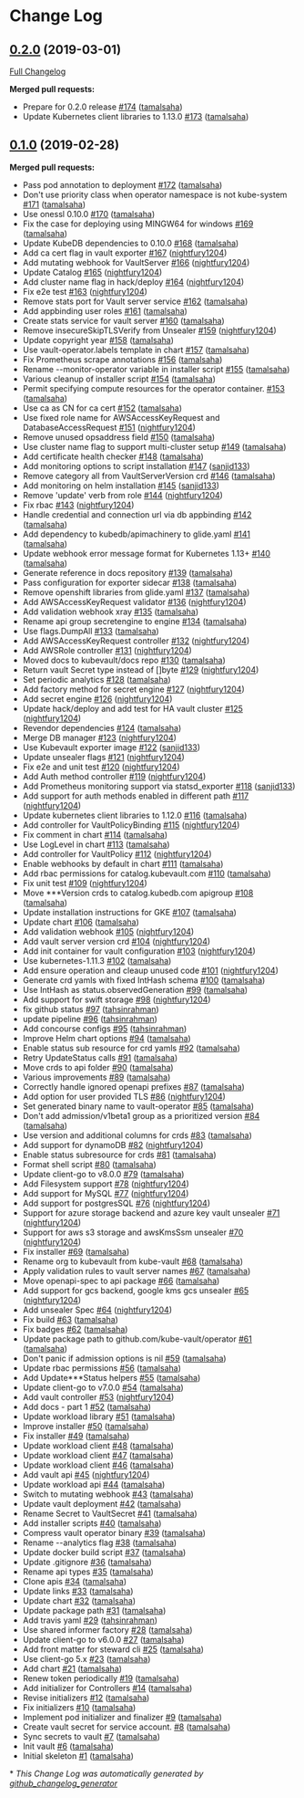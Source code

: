 # Change Log

## [0.2.0](https://github.com/kubevault/operator/tree/0.2.0) (2019-03-01)
[Full Changelog](https://github.com/kubevault/operator/compare/0.1.0...0.2.0)

**Merged pull requests:**

- Prepare for 0.2.0 release [\#174](https://github.com/kubevault/operator/pull/174) ([tamalsaha](https://github.com/tamalsaha))
- Update Kubernetes client libraries to 1.13.0 [\#173](https://github.com/kubevault/operator/pull/173) ([tamalsaha](https://github.com/tamalsaha))

## [0.1.0](https://github.com/kubevault/operator/tree/0.1.0) (2019-02-28)
**Merged pull requests:**

- Pass pod annotation to deployment [\#172](https://github.com/kubevault/operator/pull/172) ([tamalsaha](https://github.com/tamalsaha))
- Don't use priority class when operator namespace is not kube-system [\#171](https://github.com/kubevault/operator/pull/171) ([tamalsaha](https://github.com/tamalsaha))
- Use onessl 0.10.0 [\#170](https://github.com/kubevault/operator/pull/170) ([tamalsaha](https://github.com/tamalsaha))
- Fix the case for deploying using MINGW64 for windows [\#169](https://github.com/kubevault/operator/pull/169) ([tamalsaha](https://github.com/tamalsaha))
- Update KubeDB dependencies to 0.10.0 [\#168](https://github.com/kubevault/operator/pull/168) ([tamalsaha](https://github.com/tamalsaha))
- Add ca cert flag in vault exporter [\#167](https://github.com/kubevault/operator/pull/167) ([nightfury1204](https://github.com/nightfury1204))
- Add mutating webhook for VaultServer [\#166](https://github.com/kubevault/operator/pull/166) ([nightfury1204](https://github.com/nightfury1204))
- Update Catalog [\#165](https://github.com/kubevault/operator/pull/165) ([nightfury1204](https://github.com/nightfury1204))
- Add cluster name flag in hack/deploy [\#164](https://github.com/kubevault/operator/pull/164) ([nightfury1204](https://github.com/nightfury1204))
- Fix e2e test [\#163](https://github.com/kubevault/operator/pull/163) ([nightfury1204](https://github.com/nightfury1204))
- Remove stats port for Vault server service [\#162](https://github.com/kubevault/operator/pull/162) ([tamalsaha](https://github.com/tamalsaha))
- Add appbinding user roles [\#161](https://github.com/kubevault/operator/pull/161) ([tamalsaha](https://github.com/tamalsaha))
- Create stats service for vault server [\#160](https://github.com/kubevault/operator/pull/160) ([tamalsaha](https://github.com/tamalsaha))
-  Remove insecureSkipTLSVerify from Unsealer [\#159](https://github.com/kubevault/operator/pull/159) ([nightfury1204](https://github.com/nightfury1204))
- Update copyright year [\#158](https://github.com/kubevault/operator/pull/158) ([tamalsaha](https://github.com/tamalsaha))
- Use vault-operator.labels template in chart [\#157](https://github.com/kubevault/operator/pull/157) ([tamalsaha](https://github.com/tamalsaha))
- Fix Prometheus scrape annotations [\#156](https://github.com/kubevault/operator/pull/156) ([tamalsaha](https://github.com/tamalsaha))
- Rename --monitor-operator variable in installer script [\#155](https://github.com/kubevault/operator/pull/155) ([tamalsaha](https://github.com/tamalsaha))
- Various cleanup of installer script [\#154](https://github.com/kubevault/operator/pull/154) ([tamalsaha](https://github.com/tamalsaha))
- Permit specifying compute resources for the operator container. [\#153](https://github.com/kubevault/operator/pull/153) ([tamalsaha](https://github.com/tamalsaha))
- Use ca as CN for ca cert [\#152](https://github.com/kubevault/operator/pull/152) ([tamalsaha](https://github.com/tamalsaha))
- Use fixed role name for AWSAccessKeyRequest and DatabaseAccessRequest [\#151](https://github.com/kubevault/operator/pull/151) ([nightfury1204](https://github.com/nightfury1204))
- Remove unused opsaddress field [\#150](https://github.com/kubevault/operator/pull/150) ([tamalsaha](https://github.com/tamalsaha))
- Use cluster name flag to support multi-cluster setup [\#149](https://github.com/kubevault/operator/pull/149) ([tamalsaha](https://github.com/tamalsaha))
- Add certificate health checker [\#148](https://github.com/kubevault/operator/pull/148) ([tamalsaha](https://github.com/tamalsaha))
- Add monitoring options to script installation [\#147](https://github.com/kubevault/operator/pull/147) ([sanjid133](https://github.com/sanjid133))
- Remove category all from VaultServerVersion crd [\#146](https://github.com/kubevault/operator/pull/146) ([tamalsaha](https://github.com/tamalsaha))
- Add monitoring on helm installation [\#145](https://github.com/kubevault/operator/pull/145) ([sanjid133](https://github.com/sanjid133))
- Remove 'update' verb from role [\#144](https://github.com/kubevault/operator/pull/144) ([nightfury1204](https://github.com/nightfury1204))
- Fix rbac [\#143](https://github.com/kubevault/operator/pull/143) ([nightfury1204](https://github.com/nightfury1204))
- Handle credential and connection url via db appbinding [\#142](https://github.com/kubevault/operator/pull/142) ([tamalsaha](https://github.com/tamalsaha))
- Add dependency to kubedb/apimachinery to glide.yaml [\#141](https://github.com/kubevault/operator/pull/141) ([tamalsaha](https://github.com/tamalsaha))
- Update webhook error message format for Kubernetes 1.13+ [\#140](https://github.com/kubevault/operator/pull/140) ([tamalsaha](https://github.com/tamalsaha))
- Generate reference in docs repository [\#139](https://github.com/kubevault/operator/pull/139) ([tamalsaha](https://github.com/tamalsaha))
- Pass configuration for exporter sidecar [\#138](https://github.com/kubevault/operator/pull/138) ([tamalsaha](https://github.com/tamalsaha))
- Remove openshift libraries from glide.yaml [\#137](https://github.com/kubevault/operator/pull/137) ([tamalsaha](https://github.com/tamalsaha))
-  Add AWSAccessKeyRequest validator [\#136](https://github.com/kubevault/operator/pull/136) ([nightfury1204](https://github.com/nightfury1204))
- Add validation webhook xray [\#135](https://github.com/kubevault/operator/pull/135) ([tamalsaha](https://github.com/tamalsaha))
- Rename api group secretengine to engine [\#134](https://github.com/kubevault/operator/pull/134) ([tamalsaha](https://github.com/tamalsaha))
- Use flags.DumpAll [\#133](https://github.com/kubevault/operator/pull/133) ([tamalsaha](https://github.com/tamalsaha))
- Add AWSAccessKeyRequest controller [\#132](https://github.com/kubevault/operator/pull/132) ([nightfury1204](https://github.com/nightfury1204))
- Add AWSRole controller [\#131](https://github.com/kubevault/operator/pull/131) ([nightfury1204](https://github.com/nightfury1204))
- Moved docs to kubevault/docs repo [\#130](https://github.com/kubevault/operator/pull/130) ([tamalsaha](https://github.com/tamalsaha))
- Return vault Secret type instead of \[\]byte [\#129](https://github.com/kubevault/operator/pull/129) ([nightfury1204](https://github.com/nightfury1204))
- Set periodic analytics [\#128](https://github.com/kubevault/operator/pull/128) ([tamalsaha](https://github.com/tamalsaha))
- Add factory method for secret engine [\#127](https://github.com/kubevault/operator/pull/127) ([nightfury1204](https://github.com/nightfury1204))
- Add secret engine [\#126](https://github.com/kubevault/operator/pull/126) ([nightfury1204](https://github.com/nightfury1204))
- Update hack/deploy and add test for HA vault cluster [\#125](https://github.com/kubevault/operator/pull/125) ([nightfury1204](https://github.com/nightfury1204))
- Revendor dependencies [\#124](https://github.com/kubevault/operator/pull/124) ([tamalsaha](https://github.com/tamalsaha))
- Merge DB manager [\#123](https://github.com/kubevault/operator/pull/123) ([nightfury1204](https://github.com/nightfury1204))
- Use Kubevault exporter image  [\#122](https://github.com/kubevault/operator/pull/122) ([sanjid133](https://github.com/sanjid133))
- Update unsealer flags [\#121](https://github.com/kubevault/operator/pull/121) ([nightfury1204](https://github.com/nightfury1204))
- Fix e2e and unit test [\#120](https://github.com/kubevault/operator/pull/120) ([nightfury1204](https://github.com/nightfury1204))
- Add Auth method controller [\#119](https://github.com/kubevault/operator/pull/119) ([nightfury1204](https://github.com/nightfury1204))
- Add Prometheus monitoring support via statsd\_exporter [\#118](https://github.com/kubevault/operator/pull/118) ([sanjid133](https://github.com/sanjid133))
- Add support for auth methods enabled in different path [\#117](https://github.com/kubevault/operator/pull/117) ([nightfury1204](https://github.com/nightfury1204))
- Update kubernetes client libraries to 1.12.0 [\#116](https://github.com/kubevault/operator/pull/116) ([tamalsaha](https://github.com/tamalsaha))
- Add controller for VaultPolicyBinding [\#115](https://github.com/kubevault/operator/pull/115) ([nightfury1204](https://github.com/nightfury1204))
- Fix comment in chart [\#114](https://github.com/kubevault/operator/pull/114) ([tamalsaha](https://github.com/tamalsaha))
- Use LogLevel in chart [\#113](https://github.com/kubevault/operator/pull/113) ([tamalsaha](https://github.com/tamalsaha))
- Add controller for VaultPolicy [\#112](https://github.com/kubevault/operator/pull/112) ([nightfury1204](https://github.com/nightfury1204))
- Enable webhooks by default in chart [\#111](https://github.com/kubevault/operator/pull/111) ([tamalsaha](https://github.com/tamalsaha))
- Add rbac permissions for catalog.kubevault.com [\#110](https://github.com/kubevault/operator/pull/110) ([tamalsaha](https://github.com/tamalsaha))
- Fix unit test [\#109](https://github.com/kubevault/operator/pull/109) ([nightfury1204](https://github.com/nightfury1204))
- Move \*\*\*Version crds to catalog.kubedb.com apigroup [\#108](https://github.com/kubevault/operator/pull/108) ([tamalsaha](https://github.com/tamalsaha))
- Update installation instructions for GKE [\#107](https://github.com/kubevault/operator/pull/107) ([tamalsaha](https://github.com/tamalsaha))
- Update chart [\#106](https://github.com/kubevault/operator/pull/106) ([tamalsaha](https://github.com/tamalsaha))
- Add validation webhook [\#105](https://github.com/kubevault/operator/pull/105) ([nightfury1204](https://github.com/nightfury1204))
- Add vault server version crd [\#104](https://github.com/kubevault/operator/pull/104) ([nightfury1204](https://github.com/nightfury1204))
-  Add init container for vault configuration [\#103](https://github.com/kubevault/operator/pull/103) ([nightfury1204](https://github.com/nightfury1204))
- Use kubernetes-1.11.3 [\#102](https://github.com/kubevault/operator/pull/102) ([tamalsaha](https://github.com/tamalsaha))
- Add ensure operation and cleaup unused code [\#101](https://github.com/kubevault/operator/pull/101) ([nightfury1204](https://github.com/nightfury1204))
- Generate crd yamls with fixed IntHash schema [\#100](https://github.com/kubevault/operator/pull/100) ([tamalsaha](https://github.com/tamalsaha))
- Use IntHash as status.observedGeneration [\#99](https://github.com/kubevault/operator/pull/99) ([tamalsaha](https://github.com/tamalsaha))
- Add support for swift storage [\#98](https://github.com/kubevault/operator/pull/98) ([nightfury1204](https://github.com/nightfury1204))
- fix github status [\#97](https://github.com/kubevault/operator/pull/97) ([tahsinrahman](https://github.com/tahsinrahman))
- update pipeline [\#96](https://github.com/kubevault/operator/pull/96) ([tahsinrahman](https://github.com/tahsinrahman))
- Add concourse configs [\#95](https://github.com/kubevault/operator/pull/95) ([tahsinrahman](https://github.com/tahsinrahman))
- Improve Helm chart options [\#94](https://github.com/kubevault/operator/pull/94) ([tamalsaha](https://github.com/tamalsaha))
- Enable status sub resource for crd yamls [\#92](https://github.com/kubevault/operator/pull/92) ([tamalsaha](https://github.com/tamalsaha))
- Retry UpdateStatus calls [\#91](https://github.com/kubevault/operator/pull/91) ([tamalsaha](https://github.com/tamalsaha))
- Move crds to api folder [\#90](https://github.com/kubevault/operator/pull/90) ([tamalsaha](https://github.com/tamalsaha))
- Various improvements [\#89](https://github.com/kubevault/operator/pull/89) ([tamalsaha](https://github.com/tamalsaha))
- Correctly handle ignored openapi prefixes [\#87](https://github.com/kubevault/operator/pull/87) ([tamalsaha](https://github.com/tamalsaha))
- Add option for user provided TLS [\#86](https://github.com/kubevault/operator/pull/86) ([nightfury1204](https://github.com/nightfury1204))
- Set generated binary name to vault-operator [\#85](https://github.com/kubevault/operator/pull/85) ([tamalsaha](https://github.com/tamalsaha))
- Don't add admission/v1beta1 group as a prioritized version [\#84](https://github.com/kubevault/operator/pull/84) ([tamalsaha](https://github.com/tamalsaha))
- Use version and additional columns for crds [\#83](https://github.com/kubevault/operator/pull/83) ([tamalsaha](https://github.com/tamalsaha))
- Add support for dynamoDB [\#82](https://github.com/kubevault/operator/pull/82) ([nightfury1204](https://github.com/nightfury1204))
- Enable status subresource for crds [\#81](https://github.com/kubevault/operator/pull/81) ([tamalsaha](https://github.com/tamalsaha))
- Format shell script [\#80](https://github.com/kubevault/operator/pull/80) ([tamalsaha](https://github.com/tamalsaha))
- Update client-go to v8.0.0 [\#79](https://github.com/kubevault/operator/pull/79) ([tamalsaha](https://github.com/tamalsaha))
- Add Filesystem support [\#78](https://github.com/kubevault/operator/pull/78) ([nightfury1204](https://github.com/nightfury1204))
- Add support for MySQL [\#77](https://github.com/kubevault/operator/pull/77) ([nightfury1204](https://github.com/nightfury1204))
- Add support for postgresSQL [\#76](https://github.com/kubevault/operator/pull/76) ([nightfury1204](https://github.com/nightfury1204))
- Support for azure storage backend and azure key vault unsealer [\#71](https://github.com/kubevault/operator/pull/71) ([nightfury1204](https://github.com/nightfury1204))
- Support for aws s3 storage and awsKmsSsm unsealer [\#70](https://github.com/kubevault/operator/pull/70) ([nightfury1204](https://github.com/nightfury1204))
- Fix installer [\#69](https://github.com/kubevault/operator/pull/69) ([tamalsaha](https://github.com/tamalsaha))
- Rename org to kubevault from kube-vault [\#68](https://github.com/kubevault/operator/pull/68) ([tamalsaha](https://github.com/tamalsaha))
- Apply validation rules to vault server names [\#67](https://github.com/kubevault/operator/pull/67) ([tamalsaha](https://github.com/tamalsaha))
- Move openapi-spec to api package [\#66](https://github.com/kubevault/operator/pull/66) ([tamalsaha](https://github.com/tamalsaha))
- Add support for gcs backend, google kms gcs unsealer [\#65](https://github.com/kubevault/operator/pull/65) ([nightfury1204](https://github.com/nightfury1204))
- Add unsealer Spec [\#64](https://github.com/kubevault/operator/pull/64) ([nightfury1204](https://github.com/nightfury1204))
- Fix build [\#63](https://github.com/kubevault/operator/pull/63) ([tamalsaha](https://github.com/tamalsaha))
- Fix badges [\#62](https://github.com/kubevault/operator/pull/62) ([tamalsaha](https://github.com/tamalsaha))
- Update package path to github.com/kube-vault/operator [\#61](https://github.com/kubevault/operator/pull/61) ([tamalsaha](https://github.com/tamalsaha))
- Don't panic if admission options is nil [\#59](https://github.com/kubevault/operator/pull/59) ([tamalsaha](https://github.com/tamalsaha))
- Update rbac permissions [\#56](https://github.com/kubevault/operator/pull/56) ([tamalsaha](https://github.com/tamalsaha))
- Add Update\*\*\*Status helpers [\#55](https://github.com/kubevault/operator/pull/55) ([tamalsaha](https://github.com/tamalsaha))
- Update client-go to v7.0.0 [\#54](https://github.com/kubevault/operator/pull/54) ([tamalsaha](https://github.com/tamalsaha))
- Add vault controller [\#53](https://github.com/kubevault/operator/pull/53) ([nightfury1204](https://github.com/nightfury1204))
- Add docs - part 1 [\#52](https://github.com/kubevault/operator/pull/52) ([tamalsaha](https://github.com/tamalsaha))
- Update workload library [\#51](https://github.com/kubevault/operator/pull/51) ([tamalsaha](https://github.com/tamalsaha))
- Improve installer [\#50](https://github.com/kubevault/operator/pull/50) ([tamalsaha](https://github.com/tamalsaha))
- Fix installer [\#49](https://github.com/kubevault/operator/pull/49) ([tamalsaha](https://github.com/tamalsaha))
- Update workload client [\#48](https://github.com/kubevault/operator/pull/48) ([tamalsaha](https://github.com/tamalsaha))
- Update workload client [\#47](https://github.com/kubevault/operator/pull/47) ([tamalsaha](https://github.com/tamalsaha))
- Update workload client [\#46](https://github.com/kubevault/operator/pull/46) ([tamalsaha](https://github.com/tamalsaha))
- Add vault api [\#45](https://github.com/kubevault/operator/pull/45) ([nightfury1204](https://github.com/nightfury1204))
- Update workload api [\#44](https://github.com/kubevault/operator/pull/44) ([tamalsaha](https://github.com/tamalsaha))
- Switch to mutating webhook [\#43](https://github.com/kubevault/operator/pull/43) ([tamalsaha](https://github.com/tamalsaha))
- Update vault deployment [\#42](https://github.com/kubevault/operator/pull/42) ([tamalsaha](https://github.com/tamalsaha))
- Rename Secret to VaultSecret [\#41](https://github.com/kubevault/operator/pull/41) ([tamalsaha](https://github.com/tamalsaha))
- Add installer scripts [\#40](https://github.com/kubevault/operator/pull/40) ([tamalsaha](https://github.com/tamalsaha))
- Compress vault operator binary [\#39](https://github.com/kubevault/operator/pull/39) ([tamalsaha](https://github.com/tamalsaha))
- Rename --analytics flag [\#38](https://github.com/kubevault/operator/pull/38) ([tamalsaha](https://github.com/tamalsaha))
- Update docker build script [\#37](https://github.com/kubevault/operator/pull/37) ([tamalsaha](https://github.com/tamalsaha))
- Update .gitignore [\#36](https://github.com/kubevault/operator/pull/36) ([tamalsaha](https://github.com/tamalsaha))
- Rename api types [\#35](https://github.com/kubevault/operator/pull/35) ([tamalsaha](https://github.com/tamalsaha))
- Clone apis [\#34](https://github.com/kubevault/operator/pull/34) ([tamalsaha](https://github.com/tamalsaha))
- Update links [\#33](https://github.com/kubevault/operator/pull/33) ([tamalsaha](https://github.com/tamalsaha))
- Update chart [\#32](https://github.com/kubevault/operator/pull/32) ([tamalsaha](https://github.com/tamalsaha))
- Update package path [\#31](https://github.com/kubevault/operator/pull/31) ([tamalsaha](https://github.com/tamalsaha))
- Add travis yaml [\#29](https://github.com/kubevault/operator/pull/29) ([tahsinrahman](https://github.com/tahsinrahman))
- Use shared informer factory [\#28](https://github.com/kubevault/operator/pull/28) ([tamalsaha](https://github.com/tamalsaha))
- Update client-go to v6.0.0 [\#27](https://github.com/kubevault/operator/pull/27) ([tamalsaha](https://github.com/tamalsaha))
- Add front matter for steward cli [\#25](https://github.com/kubevault/operator/pull/25) ([tamalsaha](https://github.com/tamalsaha))
- Use client-go 5.x [\#23](https://github.com/kubevault/operator/pull/23) ([tamalsaha](https://github.com/tamalsaha))
- Add chart [\#21](https://github.com/kubevault/operator/pull/21) ([tamalsaha](https://github.com/tamalsaha))
- Renew token periodically [\#19](https://github.com/kubevault/operator/pull/19) ([tamalsaha](https://github.com/tamalsaha))
- Add initializer for Controllers [\#14](https://github.com/kubevault/operator/pull/14) ([tamalsaha](https://github.com/tamalsaha))
- Revise initializers [\#12](https://github.com/kubevault/operator/pull/12) ([tamalsaha](https://github.com/tamalsaha))
- Fix initializers [\#10](https://github.com/kubevault/operator/pull/10) ([tamalsaha](https://github.com/tamalsaha))
- Implement pod initializer and finalizer [\#9](https://github.com/kubevault/operator/pull/9) ([tamalsaha](https://github.com/tamalsaha))
- Create vault secret for service account. [\#8](https://github.com/kubevault/operator/pull/8) ([tamalsaha](https://github.com/tamalsaha))
- Sync secrets to vault [\#7](https://github.com/kubevault/operator/pull/7) ([tamalsaha](https://github.com/tamalsaha))
- Init vault [\#6](https://github.com/kubevault/operator/pull/6) ([tamalsaha](https://github.com/tamalsaha))
- Initial skeleton [\#1](https://github.com/kubevault/operator/pull/1) ([tamalsaha](https://github.com/tamalsaha))



\* *This Change Log was automatically generated by [github_changelog_generator](https://github.com/skywinder/Github-Changelog-Generator)*